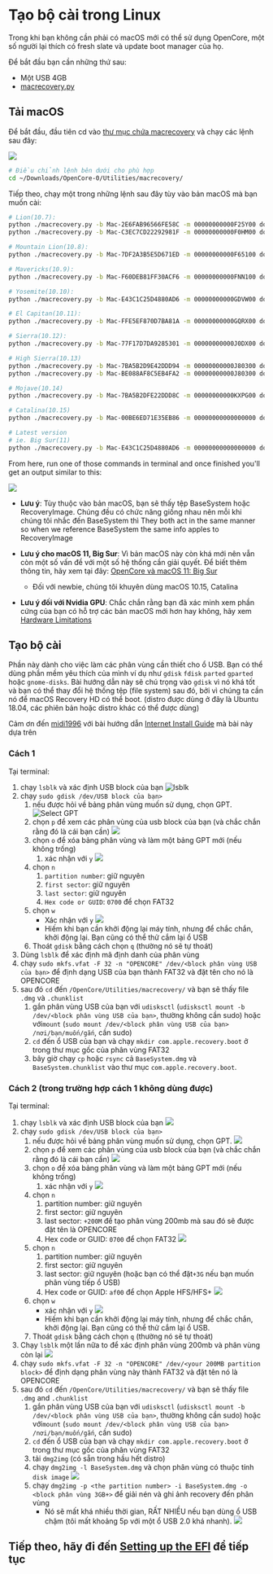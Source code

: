 # Tạo bộ cài trong Linux

Trong khi bạn không cần phải có macOS mới có thể sử dụng OpenCore, một số người lại thích có fresh slate và update boot manager của họ.

Để bắt đầu bạn cần những thứ sau:

* Một USB 4GB
* [macrecovery.py](https://github.com/acidanthera/OpenCorePkg/releases)
  
## Tải macOS

Để bắt đầu, đầu tiên cd vào [thư mục chứa macrecovery](https://github.com/acidanthera/OpenCorePkg/releases) và chạy các lệnh sau đây:

![](../images/installer-guide/legacy-mac-install-md/macrecovery.png)

```sh
# Điều chỉnh lệnh bên dưới cho phù hợp
cd ~/Downloads/OpenCore-0/Utilities/macrecovery/
```

Tiếp theo, chạy một trong những lệnh sau đây tùy vào bản macOS mà bạn muốn cài:

```sh
# Lion(10.7):
python ./macrecovery.py -b Mac-2E6FAB96566FE58C -m 00000000000F25Y00 download
python ./macrecovery.py -b Mac-C3EC7CD22292981F -m 00000000000F0HM00 download

# Mountain Lion(10.8):
python ./macrecovery.py -b Mac-7DF2A3B5E5D671ED -m 00000000000F65100 download

# Mavericks(10.9):
python ./macrecovery.py -b Mac-F60DEB81FF30ACF6 -m 00000000000FNN100 download

# Yosemite(10.10):
python ./macrecovery.py -b Mac-E43C1C25D4880AD6 -m 00000000000GDVW00 download

# El Capitan(10.11):
python ./macrecovery.py -b Mac-FFE5EF870D7BA81A -m 00000000000GQRX00 download

# Sierra(10.12):
python ./macrecovery.py -b Mac-77F17D7DA9285301 -m 00000000000J0DX00 download

# High Sierra(10.13)
python ./macrecovery.py -b Mac-7BA5B2D9E42DDD94 -m 00000000000J80300 download
python ./macrecovery.py -b Mac-BE088AF8C5EB4FA2 -m 00000000000J80300 download

# Mojave(10.14)
python ./macrecovery.py -b Mac-7BA5B2DFE22DDD8C -m 00000000000KXPG00 download

# Catalina(10.15)
python ./macrecovery.py -b Mac-00BE6ED71E35EB86 -m 00000000000000000 download

# Latest version
# ie. Big Sur(11)
python ./macrecovery.py -b Mac-E43C1C25D4880AD6 -m 00000000000000000 download
```

From here, run one of those commands in terminal and once finished you'll get an output similar to this:

![](../images/installer-guide/legacy-mac-install-md/download-done.png)

* **Lưu ý**: Tùy thuộc vào bản macOS, bạn sẽ thấy tệp BaseSystem hoặc RecoveryImage. Chúng đều có chức năng giống nhau nên mỗi khi chúng tôi nhắc đến BaseSystem thì They both act in the same manner so when we reference BaseSystem the same info apples to RecoveryImage

* **Lưu ý cho macOS 11, Big Sur**: Vì bản macOS này còn khá mới nên vẫn còn một số vấn đề với một số hệ thống cần giải quyết. Để biết thêm thông tin, hãy xem tại đây: [OpenCore và macOS 11: Big Sur](../extras/big-sur/README.md)
  * Đối với newbie, chúng tôi khuyên dùng macOS 10.15, Catalina
* **Lưu ý đối với Nvidia GPU**: Chắc chắn rằng  bạn đã xác minh xem phần cứng của bạn có hỗ trợ các bản macOS mới hơn hay không, hãy xem [Hardware Limitations](../macos-limits.md)

## Tạo bộ cài

Phần này dành cho việc làm các phân vùng cần thiết cho ổ USB. Bạn có thể dùng phần mềm yêu thích của mình ví dụ như `gdisk` `fdisk` `parted` `gparted` hoặc `gnome-disks`. Bài hướng dẫn này sẽ chú trọng vào `gdisk` vì nó khá tốt và bạn có thể thay đổi hệ thống tệp (file system) sau đó, bởi vì chúng ta cần nó để macOS Recovery HD có thể boot. (distro được dùng ở đây là Ubuntu 18.04, các phiên bản hoặc distro khác có thể được dùng)

Cảm ơn đến [midi1996](https://github.com/midi1996) với bài hướng dẫn [Internet Install Guide](https://midi1996.github.io/hackintosh-internet-install-gitbook/) mà bài này dựa trên

### Cách 1

Tại terminal:

1. chạy `lsblk` và xác định USB block của bạn
  ![lsblk](../images/installer-guide/linux-install-md/unknown-5.png)
2. chạy `sudo gdisk /dev/USB block của bạn>`
   1. nếu được hỏi về bảng phân vùng muốn sử dụng, chọn GPT.
      ![Select GPT](../images/installer-guide/linux-install-md/unknown-6.png)
   2. chọn `p` để xem các phân vùng của usb block của bạn \(và chắc chắn rằng đó là cái bạn cần\)
      ![](../images/installer-guide/linux-install-md/unknown-13.png)
   3. chọn `o` để xóa bảng phân vùng và làm một bảng GPT mới (nếu không trống)
      1. xác nhận với `y`
         ![](../images/installer-guide/linux-install-md/unknown-8.png)
   4. chọn `n`
      1. `partition number`: giữ nguyên
      2. `first sector`: giữ nguyên
      3. `last sector`: giữ nguyên
      4. `Hex code or GUID`: `0700` để chọn FAT32
   5. chọn `w`
      * Xác nhận với `y`
      ![](../images/installer-guide/linux-install-md/unknown-9.png)
      * Hiếm khi bạn cần khởi động lại máy tính, nhưng để chắc chắn, khởi động lại. Bạn cũng có thể thử cắm lại ổ USB
   6. Thoát `gdisk` bằng cách chọn `q` (thường nó sẽ tự thoát)
3. Dùng `lsblk` để xác định mã định danh của phân vùng
4. chạy `sudo mkfs.vfat -F 32 -n "OPENCORE" /dev/<block phân vùng USB của bạn>` để định dạng USB của bạn thành FAT32 và đặt tên cho nó là OPENCORE
5. sau đó `cd` đến `/OpenCore/Utilities/macrecovery/` và bạn sẽ thấy file `.dmg` và `.chunklist`
   1. gắn phân vùng USB của bạn với `udisksctl` (`udisksctl mount -b /dev/<block phân vùng USB của bạn>`, thường không cần sudo) hoặc với`mount` (`sudo mount /dev/<block phân vùng USB của bạn> /nơi/bạn/muốn/gắn`, cần sudo)
   2. `cd` đến ổ USB của bạn và chạy `mkdir com.apple.recovery.boot` ở trong thư mục gốc của phân vùng FAT32
   3. bây giờ chạy `cp` hoặc `rsync` cả `BaseSystem.dmg` và `BaseSystem.chunklist` vào thư mục `com.apple.recovery.boot`.

### Cách 2 (trong trường hợp cách 1 không dùng được)

Tại terminal:

1. chạy `lsblk` và xác định USB block của bạn
   ![](../images/installer-guide/linux-install-md/unknown-11.png)
2. chạy `sudo gdisk /dev/USB block của bạn>`
   1. nếu được hỏi về bảng phân vùng muốn sử dụng, chọn GPT.
      ![](../images/installer-guide/linux-install-md/unknown-12.png)
   2. chọn `p` để xem các phân vùng của usb block của bạn \(và chắc chắn rằng đó là cái bạn cần\)
      ![](../images/installer-guide/linux-install-md/unknown-13.png)
   3. chọn `o` để xóa bảng phân vùng và làm một bảng GPT mới (nếu không trống)
      1. xác nhận với `y`
         ![](../images/installer-guide/linux-install-md/unknown-14.png)
   4. chọn `n`
      1. partition number: giữ nguyên
      2. first sector: giữ nguyên
      3. last sector: `+200M` để tạo phân vùng 200mb mà sau đó sẽ được đặt tên là OPENCORE
      4. Hex code or GUID: `0700` để chọn FAT32
      ![](../images/installer-guide/linux-install-md/unknown-15.png)
   5. chọn `n`
      1. partition number: giữ nguyên
      2. first sector: giữ nguyên
      3. last sector: giữ nguyên \(hoặc bạn có thể đặt`+3G` nếu bạn muốn phân vùng tiếp ổ USB\)
      4. Hex code or GUID: `af00` để chọn Apple HFS/HFS+
      ![](../images/installer-guide/linux-install-md/unknown-16.png)
   6. chọn `w`
      * xác nhận với `y`
      ![](../images/installer-guide/linux-install-md/unknown-17.png)
      * Hiếm khi bạn cần khởi động lại máy tính, nhưng để chắc chắn, khởi động lại. Bạn cũng có thể thử cắm lại ổ USB.
   7. Thoát `gdisk` bằng cách chọn `q` (thường nó sẽ tự thoát)
3. Chạy `lsblk` một lần nữa to để xác định phân vùng 200mb và phân vùng còn lại
   ![](../images/installer-guide/linux-install-md/unknown-18.png)
4. chạy `sudo mkfs.vfat -F 32 -n "OPENCORE" /dev/<your 200MB partition block>` để định dạng phân vùng này thành FAT32 và đặt tên nó là OPENCORE
5. sau đó `cd` đến `/OpenCore/Utilities/macrecovery/` và bạn sẽ thấy file `.dmg` and `.chunklist`
   1. gắn phân vùng USB của bạn với `udisksctl` (`udisksctl mount -b /dev/<block phân vùng USB của bạn>`, thường không cần sudo) hoặc với`mount` (`sudo mount /dev/<block phân vùng USB của bạn> /nơi/bạn/muốn/gắn`, cần sudo)
   2. `cd` đến ổ USB của bạn và chạy `mkdir com.apple.recovery.boot` ở trong thư mục gốc của phân vùng FAT32
   3. tải `dmg2img` (có sẵn trong hầu hết distro)
   4. chạy `dmg2img -l BaseSystem.dmg` và chọn phân vùng có thuộc tính `disk image`
      ![](../images/installer-guide/linux-install-md/unknown-20.png)
   5. chạy `dmg2img -p <the partition number> -i BaseSystem.dmg -o <block phân vùng 3GB+>` để giải nén và ghi ảnh recovery đến phân vùng
      * Nó sẽ mất khá nhiều thời gian, RẤT NHIỀU nếu bạn dùng ổ USB chậm (tôi mất khoảng 5p với một ổ USB 2.0 khá nhanh).
      ![](../images/installer-guide/linux-install-md/unknown-21.png)
## Tiếp theo, hãy đi đến [Setting up the EFI](./opencore-efi.md) để tiếp tục

